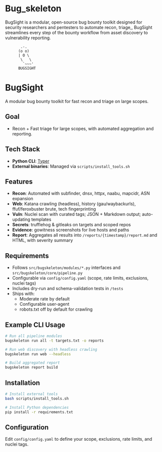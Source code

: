 # Bug_skeleton
BugSight is a modular, open-source bug bounty toolkit designed for security researchers and pentesters to automate recon, triage,, BugSight streamlines every step of the bounty workflow from asset discovery to vulnerability reporting.
```
       .-.
      (o o)
      | O \
       \   \
        `~~~'
      BUGSIGHT

```

# BugSight

A modular bug bounty toolkit for fast recon and triage on large scopes.

## Goal

- Recon + Fast triage for large scopes, with automated aggregation and reporting.

## Tech Stack

- **Python CLI**: [Typer](https://github.com/tiangolo/typer)
- **External binaries**: Managed via `scripts/install_tools.sh`

## Features

- **Recon**: Automated with subfinder, dnsx, httpx, naabu, mapcidr, ASN expansion
- **Web**: Katana crawling (headless), history (gau/waybackurls), ffuf/feroxbuster brute, tech fingerprinting
- **Vuln**: Nuclei scan with curated tags; JSON + Markdown output; auto-updating templates
- **Secrets**: trufflehog & gitleaks on targets and scoped repos
- **Evidence**: gowitness screenshots for live hosts and paths
- **Report**: Aggregates all results into `/reports/{timestamp}/report.md` and HTML, with severity summary

## Requirements

- Follows `src/bugskeleton/modules/*.py` interfaces and `src/bugskeleton/core/pipeline.py`
- Configurable via `config/config.yaml` (scope, rate limits, exclusions, nuclei tags)
- Includes dry-run and schema-validation tests in `/tests`
- Ships with:
  - Moderate rate by default
  - Configurable user-agent
  - robots.txt off by default for crawling

## Example CLI Usage

```bash
# Run all pipeline modules
bugskeleton run all -t targets.txt -o reports

# Run web discovery with headless crawling
bugskeleton run web --headless

# Build aggregated report
bugskeleton report build
```

## Installation

```bash
# Install external tools
bash scripts/install_tools.sh

# Install Python dependencies
pip install -r requirements.txt
```

## Configuration

Edit `config/config.yaml` to define your scope, exclusions, rate limits, and nuclei tags.
